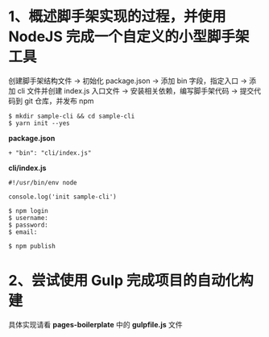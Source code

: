 # 1、概述脚手架实现的过程，并使用 NodeJS 完成一个自定义的小型脚手架工具

创建脚手架结构文件 -> 初始化 package.json -> 添加 bin 字段，指定入口 -> 添加 cli 文件并创建 index.js 入口文件 -> 安装相关依赖，编写脚手架代码 -> 提交代码到 git 仓库，并发布 npm

```
$ mkdir sample-cli && cd sample-cli
$ yarn init --yes
```

**package.json**
```
+ "bin": "cli/index.js"
```

**cli/index.js**
```
#!/usr/bin/env node

console.log('init sample-cli')
```

```
$ npm login
$ username:
$ password:
$ email:

$ npm publish
```

# 2、尝试使用 Gulp 完成项目的自动化构建

具体实现请看 **pages-boilerplate** 中的 **gulpfile.js** 文件